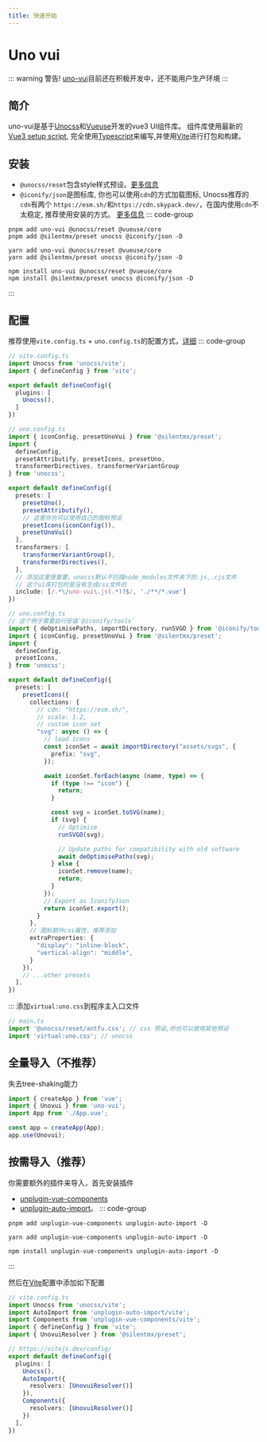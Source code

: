 ```yaml
---
title: 快速开始
---
```


# Uno vui
::: warning 警告!
[uno-vui](https://github.com/silentmx/uno-vui)目前还在积极开发中，还不能用户生产环境
:::

## 简介
uno-vui是基于[Unocss](https://unocss.dev)和[Vueuse](https://vueuse.org)开发的vue3 UI组件库。
组件库使用最新的[Vue3 setup script](https://cn.vuejs.org/guide/typescript/composition-api.html),
完全使用[Typescript](https://www.typescriptlang.org/)来编写,并使用[Vite](https://cn.vitejs.dev/)进行打包和构建。

## 安装
- `@unocss/reset`包含style样式预设。[更多信息](https://unocss.dev/guide/style-reset)
- `@iconify/json`是图标库, 你也可以使用`cdn`的方式加载图标, Unocss推荐的`cdn`有两个
`https://esm.sh/`和`https://cdn.skypack.dev/`，在国内使用`cdn`不太稳定, 推荐使用安装的方式。
[更多信息](https://unocss.dev/presets/icons)
::: code-group
```shell [pnpm]
pnpm add uno-vui @unocss/reset @vueuse/core
pnpm add @silentmx/preset unocss @iconify/json -D
```

```shell [yarn]
yarn add uno-vui @unocss/reset @vueuse/core
yarn add @silentmx/preset unocss @iconify/json -D
```

```shell [npm]
npm install uno-vui @unocss/reset @vueuse/core
npm install @silentmx/preset unocss @iconify/json -D
```
:::

## 配置
推荐使用`vite.config.ts` + `uno.config.ts`的配置方式，[详细](https://unocss.dev/integrations/vite)
::: code-group
```ts [vite.config.ts] {7}
// vite.config.ts
import Unocss from 'unocss/vite';
import { defineConfig } from 'vite';

export default defineConfig({
  plugins: [
    Unocss(),
  ]
})
```

```ts [uno.config.ts] {2,13-15,21-23}
// uno.config.ts
import { iconConfig, presetUnoVui } from '@silentmx/preset';
import {
  defineConfig,
  presetAttributify, presetIcons, presetUno,
  transformerDirectives, transformerVariantGroup
} from 'unocss';

export default defineConfig({
  presets: [
    presetUno(),
    presetAttributify(),
    // 这里你也可以使用自己的图标预设
    presetIcons(iconConfig()),
    presetUnoVui()
  ],
  transformers: [
    transformerVariantGroup(),
    transformerDirectives(),
  ],
  // 添加这里恨重要，unocss默认不扫描node_modules文件夹下的.js,.cjs文件
  // 这个ui库打包时是没有生成css文件的
  include: [/.*\/uno-vui\.js(.*)?$/, './**/*.vue']
})
```

```ts [uno.config.ts+custom icon preset] {2,14-15}
// uno.config.ts
// 这个例子需要自行安装`@iconify/tools`
import { deOptimisePaths, importDirectory, runSVGO } from '@iconify/tools';
import { iconConfig, presetUnoVui } from '@silentmx/preset';
import {
  defineConfig,
  presetIcons,
} from 'unocss';

export default defineConfig({
  presets: [
    presetIcons({
      collections: {
        // cdn: "https://esm.sh/",
        // scale: 1.2,
        // custom icon set
        "svg": async () => {
          // load icons
          const iconSet = await importDirectory("assets/svgs", {
            prefix: "svg",
          });

          await iconSet.forEach(async (name, type) => {
            if (type !== "icon") {
              return;
            }

            const svg = iconSet.toSVG(name);
            if (svg) {
              // Optimise
              runSVGO(svg);

              // Update paths for compatibility with old software
              await deOptimisePaths(svg);
            } else {
              iconSet.remove(name);
              return;
            }
          });
          // Export as IconifyJson
          return iconSet.export();
        }
      },
      // 图标额外css属性，推荐添加
      extraProperties: {
        "display": "inline-block",
        "vertical-align": "middle",
      }
    }),
    // ...other presets
  ],
})
```
:::
添加`virtual:uno.css`到程序主入口文件
```ts
// main.ts
import '@unocss/reset/antfu.css'; // css 预设,你也可以使用其他预设
import 'virtual:uno.css'; // unocss
```

## 全量导入（不推荐）
失去tree-shaking能力
```ts {2,5}
import { createApp } from 'vue';
import { Unovui } from 'uno-vui';
import App from './App.vue';

const app = createApp(App);
app.use(Unovui);
```

## 按需导入（推荐）
你需要额外的插件来导入，首先安装插件
- [unplugin-vue-components](https://github.com/antfu/unplugin-vue-components)
- [unplugin-auto-import](https://github.com/antfu/unplugin-auto-import)。
::: code-group
```shell [pnpm]
pnpm add unplugin-vue-components unplugin-auto-import -D
```

```shell [yarn]
yarn add unplugin-vue-components unplugin-auto-import -D
```

```shell [npm]
npm install unplugin-vue-components unplugin-auto-import -D
```
:::

然后在[Vite](https://cn.vitejs.dev/)配置中添加如下配置
```ts {3-4,6,13,16}
// vite.config.ts
import Unocss from 'unocss/vite';
import AutoImport from 'unplugin-auto-import/vite';
import Components from 'unplugin-vue-components/vite';
import { defineConfig } from 'vite';
import { UnovuiResolver } from '@silentmx/preset';

// https://vitejs.dev/config/
export default defineConfig({
  plugins: [
    Unocss(),
    AutoImport({
      resolvers: [UnovuiResolver()]
    }),
    Components({
      resolvers: [UnovuiResolver()]
    })
  ],
})
```